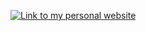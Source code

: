 [![Link to my personal website](https://drive.google.com/file/d/1KARVWrWuBVrhXFX-qYn3-LvHPC35yLwU/view?usp=sharing)](https://elias-shemsu.vercel.app/)
